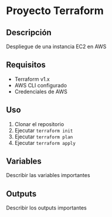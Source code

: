 # Proyecto Terraform

## Descripción
Despliegue de una instancia EC2 en AWS

## Requisitos
- Terraform v1.x
- AWS CLI configurado
- Credenciales de AWS

## Uso
1. Clonar el repositorio
2. Ejecutar `terraform init`
3. Ejecutar `terraform plan`
4. Ejecutar `terraform apply`

## Variables
Describir las variables importantes

## Outputs
Describir los outputs importantes
